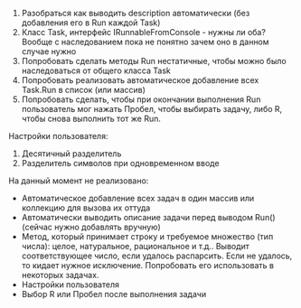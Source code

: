 1. Разобраться как выводить description автоматически (без добавления его в Run каждой Task)
7. Класс Task, интерфейс IRunnableFromConsole - нужны ли оба? Вообще с наследованием пока не понятно зачем оно в данном случае нужно
8. Попробовать сделать методы Run нестатичные, чтобы можно было наследоваться от общего класса Task
9. Попробовать реализовать автоматическое добавление всех Task.Run в список (или массив)
10. Попробовать сделать, чтобы при окончании выполнения Run пользователь мог нажать Пробел, чтобы выбирать задачу, либо R, чтобы снова выполнить тот же Run.

Настройки пользователя:
1. Десятичный разделитель
2. Разделитель символов при одновременном вводе



На данный момент не реализовано:
* Автоматическое добавление всех задач в один массив или коллекцию для вызова их оттуда
* Автоматически выводить описание задачи перед выводом Run() (сейчас нужно добавлять вручную)
* Метод, который принимает строку и требуемое множество (тип числа): целое, натуральное, рациональное и т.д.. Выводит соответствующее число, если удалось распарсить. Если не удалось, то кидает нужное исключение. Попробовать его использовать в некоторых задачах.
* Настройки пользователя
* Выбор R или Пробел после выполнения задачи